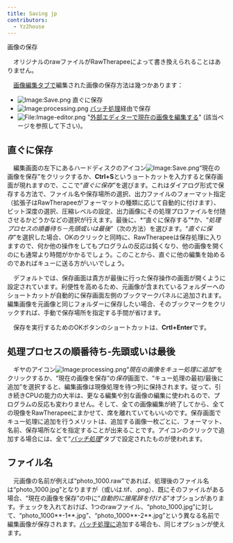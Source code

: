 ```yaml
---
title: Saving jp
contributors:
  - Yz2house
---
```


<div class="pagetitle">

画像の保存

</div>

　オリジナルのrawファイルがRawTherapeeによって書き換えられることはありません。

　[画像編集タブで](The_Image_Editor_Tab/jp.md)編集された画像の保存方法は幾つかあります：

- ![Image:Save.png](Save.png "Image:Save.png") 直ぐに保存
- ![Image:processing.png](processing.png "Image:processing.png")
  [バッチ処理](The_Batch_Queue/jp.md)経由で保存
- ![<File:Image-editor.png>](Image-editor.png "File:Image-editor.png")
  "[外部エディターで現在の画像を編集する](Edit_Current_Image_in_External_Editor/jp.md)"
  (該当ページを参照して下さい)。

## 直ぐに保存

　編集画面の左下にあるハードディスクのアイコン![Image:Save.png](Save.png "Image:Save.png")“現在の画像を保存”をクリックするか、**Ctrl+S**というョートカットを入力すると保存画面が現れますので、ここで“*直ぐに保存*”を選びます。これはダイアログ形式で保存する方法で、ファイル名や保存場所の選択、出力ファイルのフォーマット指定（拡張子はRawTherapeeがフォーマットの種類に応じて自動的に付けます）、ビット深度の選択、圧縮レベルの設定、出力画像にその処理プロファイルを付随させるかどうかなどの選択が行えます。最後に、*“直ぐに保存する”*か、“*処理プロセスの順番待ち－先頭或いは最後*”（次の方法）を選びます。“*直ぐに保存*”を選択した場合、OKのクリックと同時に、RawTherapeeは保存処理に入りますので、何か他の操作をしてもプログラムの反応は鈍くなり、他の画像を開くのにも通常より時間がかかるでしょう。このことから、直ぐに他の編集を始めるのであればキューに送る方がいいでしょう。

　デフォルトでは、保存画面は貴方が最後に行った保存操作の画面が開くように設定されています。利便性を高めるため、元画像が含まれているフォルダーへのショートカットが自動的に保存画面左側のブックマークパネルに追加されます。　編集画像を元画像と同じフォルダーに保存したい場合、そのブックマークをクリックすれば、手動で保存場所を指定する手間が省けます。

　保存を実行するためのOKボタンのショートカットは、**Crtl+Enter**です。

## 処理プロセスの順番待ち‐先頭或いは最後

　ギヤのアイコン![Image:processing.png](processing.png "Image:processing.png")“*現在の画像をキュー処理に追加*”をクリックするか、“現在の画像を保存”の*保存*画面で、“キュー処理の最初/最後に追加”を選択すると、編集画像は現像処理を待つ列に保持されます。従って、引き続きCPUの能力の大半は、更なる編集や別な画像の編集に使われるので、プログラムの反応も変わりません。そして、全ての画像編集が終了してから、全ての現像をRawTherapeeにまかせて、席を離れていてもいいのです。保存画面でキュー処理に追加を行うメリットは、追加する画像一枚ごとに、フォーマット、名前、保存場所などを指定することが出来ることです。アイコンのクリックで追加する場合には、全て“*[バッチ処理](The_Batch_Queue/jp.md)*”タブで設定されたものが使われます。

## ファイル名

　元画像の名前が例えば“photo_1000.raw”であれば、処理後のファイル名は“photo_1000.jpg”となりますが（或いは.tif、.png）、既にそのファイルがある場合、“現在の画像を保存”の中に“*自動的に接尾辞を付ける*”オプションがあります。チェックを入れておけば、1つのrawファイル、“photo_1000.jpg”に対して、“photo_1000**-1**.jpg”、“photo_1000**-2**.jpg”という異なる名前で編集画像が保存されます。[バッチ処理に](The_Batch_Queue/jp.md)追加する場合も、同じオプションが使えます。
